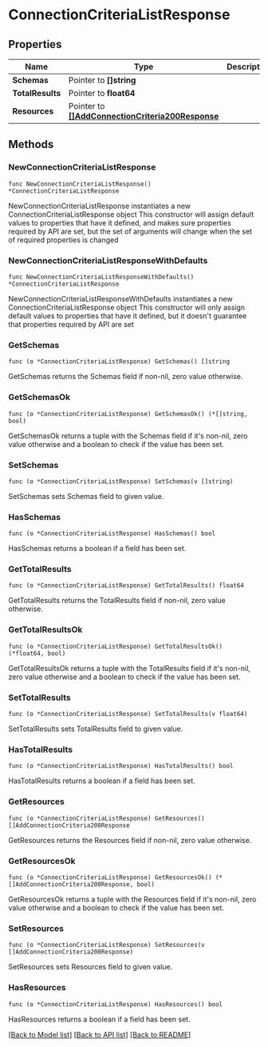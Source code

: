 # ConnectionCriteriaListResponse

## Properties

Name | Type | Description | Notes
------------ | ------------- | ------------- | -------------
**Schemas** | Pointer to **[]string** |  | [optional] 
**TotalResults** | Pointer to **float64** |  | [optional] 
**Resources** | Pointer to [**[]AddConnectionCriteria200Response**](AddConnectionCriteria200Response.md) |  | [optional] 

## Methods

### NewConnectionCriteriaListResponse

`func NewConnectionCriteriaListResponse() *ConnectionCriteriaListResponse`

NewConnectionCriteriaListResponse instantiates a new ConnectionCriteriaListResponse object
This constructor will assign default values to properties that have it defined,
and makes sure properties required by API are set, but the set of arguments
will change when the set of required properties is changed

### NewConnectionCriteriaListResponseWithDefaults

`func NewConnectionCriteriaListResponseWithDefaults() *ConnectionCriteriaListResponse`

NewConnectionCriteriaListResponseWithDefaults instantiates a new ConnectionCriteriaListResponse object
This constructor will only assign default values to properties that have it defined,
but it doesn't guarantee that properties required by API are set

### GetSchemas

`func (o *ConnectionCriteriaListResponse) GetSchemas() []string`

GetSchemas returns the Schemas field if non-nil, zero value otherwise.

### GetSchemasOk

`func (o *ConnectionCriteriaListResponse) GetSchemasOk() (*[]string, bool)`

GetSchemasOk returns a tuple with the Schemas field if it's non-nil, zero value otherwise
and a boolean to check if the value has been set.

### SetSchemas

`func (o *ConnectionCriteriaListResponse) SetSchemas(v []string)`

SetSchemas sets Schemas field to given value.

### HasSchemas

`func (o *ConnectionCriteriaListResponse) HasSchemas() bool`

HasSchemas returns a boolean if a field has been set.

### GetTotalResults

`func (o *ConnectionCriteriaListResponse) GetTotalResults() float64`

GetTotalResults returns the TotalResults field if non-nil, zero value otherwise.

### GetTotalResultsOk

`func (o *ConnectionCriteriaListResponse) GetTotalResultsOk() (*float64, bool)`

GetTotalResultsOk returns a tuple with the TotalResults field if it's non-nil, zero value otherwise
and a boolean to check if the value has been set.

### SetTotalResults

`func (o *ConnectionCriteriaListResponse) SetTotalResults(v float64)`

SetTotalResults sets TotalResults field to given value.

### HasTotalResults

`func (o *ConnectionCriteriaListResponse) HasTotalResults() bool`

HasTotalResults returns a boolean if a field has been set.

### GetResources

`func (o *ConnectionCriteriaListResponse) GetResources() []AddConnectionCriteria200Response`

GetResources returns the Resources field if non-nil, zero value otherwise.

### GetResourcesOk

`func (o *ConnectionCriteriaListResponse) GetResourcesOk() (*[]AddConnectionCriteria200Response, bool)`

GetResourcesOk returns a tuple with the Resources field if it's non-nil, zero value otherwise
and a boolean to check if the value has been set.

### SetResources

`func (o *ConnectionCriteriaListResponse) SetResources(v []AddConnectionCriteria200Response)`

SetResources sets Resources field to given value.

### HasResources

`func (o *ConnectionCriteriaListResponse) HasResources() bool`

HasResources returns a boolean if a field has been set.


[[Back to Model list]](../README.md#documentation-for-models) [[Back to API list]](../README.md#documentation-for-api-endpoints) [[Back to README]](../README.md)


